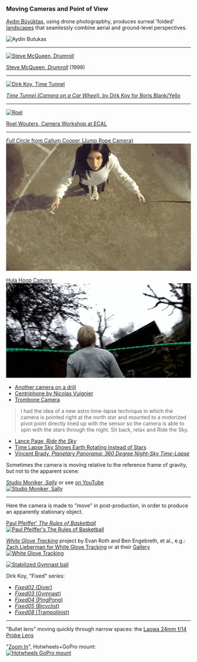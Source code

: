 ### Moving Cameras and Point of View

[Aydın Büyüktaş](http://www.aydinbuyuktas.com/), using drone photograpbhy, produces surreal 'folded' [landscapes](https://www.wired.com/2017/03/aydin-buyuktas-flatland-ii/) that seamlessly combine aerial and ground-level perspectives.

![Aydin Butukas](images/buyuktas-flatland-01.jpg)

---

[![Steve McQueen, Drumroll](images/drumroll-steve-mcqueen.jpg)](https://www.youtube.com/watch?v=9oGO2mawifA)<br />

[Steve McQueen, *Drumroll*](https://www.youtube.com/watch?v=9oGO2mawifA) (1998)

--- 

[![Dirk Koy, *Time Tunnel*](images/time-tunnel.jpg)](https://vimeo.com/84162988)<br />

[*Time Tunnel (Camera on a Car Wheel)*, by Dirk Koy for Boris Blank/Yello](https://vimeo.com/84162988)

--- 

[![Roel](images/roel.gif)](http://gizmodo.com/these-designers-make-boring-old-video-cameras-do-imposs-1444863383)

[Roel Wouters, Camera Workshop at ECAL](https://vimeo.com/62869207)

---

[*Full Circle* from Callum Cooper (Jump Rope Camera)](https://vimeo.com/37077712)<br />[![Jumprope Camera](images/moving/cam_jumprope.gif)](https://vimeo.com/37077712)

[Hula Hoop Camera](https://www.youtube.com/watch?v=EumsgPn9xaM)<br />[![Hula hoop camera](images/moving/cam_hulahoop.gif)](https://www.youtube.com/watch?v=EumsgPn9xaM)

* [Another camera on a drill](https://www.youtube.com/watch?v=FIJfshJ757s)
* [Centriphone by Nicolas Vuignier](https://www.youtube.com/watch?v=aqncOP7OzMg)
* [Trombone Camera](https://www.youtube.com/watch?v=soDn2puEuL8)

> I had the idea of a new astro time-lapse technique in which the camera is pointed right at the north star and mounted to a motorized pivot point directly lined up with the sensor so the camera is able to spin with the stars through the night. Sit back, relax and Ride the Sky.

* [Lance Page, *Ride the Sky*](https://vimeo.com/98679934)
* [Time Lapse Sky Shows Earth Rotating Instead of Stars](https://www.youtube.com/watch?v=nkn2ZXWDl6k)
* [Vincent Brady, *Planetary Panorama: 360 Degree Night-Sky Time-Lapse*](https://www.youtube.com/watch?v=azJaOQAGTJo)

Sometimes the camera is moving relative to the reference frame of gravity, but not to the apparent scene:


[Studio Moniker, *Sally*](http://roelwouters.com/sally) or see [on YouTube](https://www.youtube.com/watch?v=mrPe6bpAgI8)<br />[![Studio Moniker, *Sally*](images/sally.jpg)](http://roelwouters.com/sally)

---

Here the camera is made to "move" in post-production, in order to produce an apparently stationary object.  

[Paul Pfeiffer' *The Rules of Basketball*](https://www.youtube.com/watch?v=ssJZJs9g_xQ)<br />[![Paul Pfeiffer's The Rules of Basketball](images/pfeiffer.gif)](https://www.youtube.com/watch?v=ssJZJs9g_xQ)


[*White Glove Tracking*](http://whiteglovetracking.com/) project by Evan Roth and Ben Engebreth, et al., e.g.: [Zach Lieberman for White Glove Tracking](images/zl_pf_tribute.mov) or at their [Gallery](http://whiteglovetracking.com/gallery.html)<br />[![White Glove Tracking](images/zl-pf.gif)](https://youtu.be/jrktgrUPxjo)



[![Stabilized Gymnast ball](images/gymnast-ball.gif)](https://i.imgur.com/8LEIObL.gifv)

Dirk Koy, "Fixed" series:

* [*Fixed02* (Diver)](https://vimeo.com/350977026)
* [*Fixed03* (Gymnast)](https://vimeo.com/352532472)
* [*Fixed04* (PingPong)](https://vimeo.com/354368811)
* [*Fixed05* (Bicyclist)](https://vimeo.com/358530638)
* [*Fixed08* (Trampolinist)](https://vimeo.com/367279236)

---

"Bullet lens" moving quickly through narrow spaces: the [Laowa 24mm f/14 Probe Lens](https://www.kickstarter.com/projects/laowa/revolutionize-macro-videography-laowa-24mm-f-14-pr)

"[Zoom In](https://www.youtube.com/watch?v=yQM7-6hWvNA)", Hotwheels+GoPro mount:<br />
[![Hotwheels GoPro mount](images/gopro-hotwheels.jpg)](https://www.youtube.com/watch?v=yQM7-6hWvNA)

